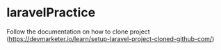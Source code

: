 # laravelPractice
Follow the documentation on how to clone project (https://devmarketer.io/learn/setup-laravel-project-cloned-github-com/)
